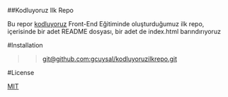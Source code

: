 ##Kodluyoruz Ilk Repo

Bu repor [kodluyoruz](kodluyoruz.org) Front-End Eğitiminde oluşturduğumuz ilk repo, içerisinde bir adet README dosyası, bir adet de index.html barındırıyoruz

#Installation

> > [git@github.com:gcuysal/kodluyoruzilkrepo.git](git@github.com:gcuysal/kodluyoruzilkrepo.git)

#License

[MIT](LICENSE)

